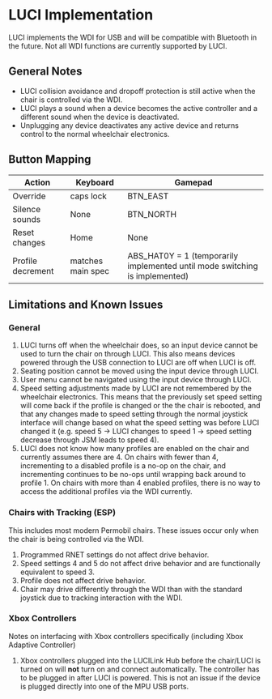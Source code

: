 # LUCI Implementation
LUCI implements the WDI for USB and will be compatible with Bluetooth in the future. Not all WDI functions are currently supported by LUCI.

## General Notes
* LUCI collision avoidance and dropoff protection is still active when the chair is controlled via the WDI.
* LUCI plays a sound when a device becomes the active controller and a different sound when the device is deactivated.
* Unplugging any device deactivates any active device and returns control to the normal wheelchair electronics.

## Button Mapping
| Action | Keyboard | Gamepad |
|-----|---|---|
| Override | caps lock | BTN_EAST |
| Silence sounds | None | BTN_NORTH |
| Reset changes | Home | None |
| Profile decrement | matches main spec | ABS_HAT0Y = 1 (temporarily implemented until mode switching is implemented) |

## Limitations and Known Issues
### General
1. LUCI turns off when the wheelchair does, so an input device cannot be used to turn the chair on through LUCI. This also means devices powered through the USB connection to LUCI are off when LUCI is off.
1. Seating position cannot be moved using the input device through LUCI.
1. User menu cannot be navigated using the input device through LUCI.
1. Speed setting adjustments made by LUCI are not remembered by the wheelchair electronics. This means that the previously set speed setting will come back if the profile is changed or the the chair is rebooted, and that any changes made to speed setting through the normal joystick interface will change based on what the speed setting was before LUCI changed it (e.g. speed 5 -> LUCI changes to speed 1 -> speed setting decrease through JSM leads to speed 4).
1. LUCI does not know how many profiles are enabled on the chair and currently assumes there are 4. On chairs with fewer than 4, incrementing to a disabled profile is a no-op on the chair, and incrementing continues to be no-ops until wrapping back around to profile 1. On chairs with more than 4 enabled profiles, there is no way to access the additional profiles via the WDI currently.

### Chairs with Tracking (ESP)
This includes most modern Permobil chairs. These issues occur only when the chair is being controlled via the WDI.
1. Programmed RNET settings do not affect drive behavior.
1. Speed settings 4 and 5 do not affect drive behavior and are functionally equivalent to speed 3.
1. Profile does not affect drive behavior.
1. Chair may drive differently through the WDI than with the standard joystick due to tracking interaction with the WDI.

### Xbox Controllers
Notes on interfacing with Xbox controllers specifically (including Xbox Adaptive Controller)
1. Xbox controllers plugged into the LUCILink Hub before the chair/LUCI is turned on will **not** turn on and connect automatically. The controller has to be plugged in after LUCI is powered. This is not an issue if the device is plugged directly into one of the MPU USB ports.